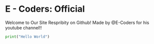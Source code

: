 # E - Coders: Official
Welcome to Our Site Respribity on Github! Made by @E-Coders for his youtube channel!!
```python
print("Hello World")
```
